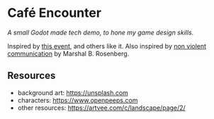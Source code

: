 # Café Encounter
_A small Godot made tech demo, to hone my game design skills._

Inspired by [this event](https://old.reddit.com/r/therewasanattempt/comments/1enikh0/to_use_the_bathroom_in_peace/?sort=controversial), and others like it.
Also inspired by [non violent communication](https://en.wikipedia.org/wiki/Nonviolent_Communication#:~:text=NVC%20is%20a%20communication%20tool,obtaining%20knowledge%20for%20future%20cooperation.) by Marshal B. Rosenberg.

## Resources
* background art: https://unsplash.com
* characters: https://www.openpeeps.com
* other resources: https://artvee.com/c/landscape/page/2/
